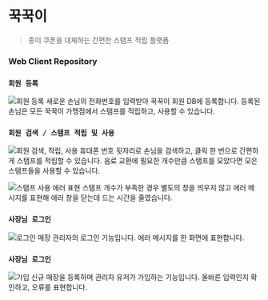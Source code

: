 # 꾹꾹이

> 종이 쿠폰을 대체하는 간편한 스탬프 적립 플랫폼

### Web Client Repository

### **`회원 등록`**
![회원 등록](https://lh3.googleusercontent.com/bm4yakeNr3NxlL0T66HOYMgwvUXGQkUUm2YgMLVqK0IckjspykyTQ0Heh5VM30hQeuBHTvfPT0_70jctKRg2EB9r8OYhM0QkjI6OKA9FmSu6s_0GU6Qk5rJAFrgSHhvx6ZNTzlcDx4ma5Y3ktuRtOAYAPLs11MwrhY6zlC5nl8IKHrGbDimR1tluXG75bG5FxEsgjjtlcsbBkmc2Tx5nxNWPVHRiACRTnydLT6O8GukRUmHB-M6Q4cLv2mbwYwxedtucmVuGS8zEOESvxmWpSdlwZzZJwUQd77Cc1sKPlMB3hkfJBB3Hn1zDBxpeqfVakGoWajnR5ZYyNdbeeeazAIbu5Y9FU4V--mI9Q-VHH_0Qg0Mvm1KUip6pX3UdqwCeI8wtGoGCL2ZwAJwjvC5sU2Ou7oSupwn92-WmVzJsHua4DQeiMyZWVen90jAFYtz5_J11dQ6mBKAs8Ry7dMcWtp8oLkIIZbdeQWIrhoM-YziWc7mbQy0PocucT1B8HX2yqJl-wm2PszX9mnvpAeRzrb8VlJa3Kz8VVDezxJGJK9bEP8Jh8DPvNqDc-WXFYDQJnif7dg573dqe7tG5JzKGWTjYxJSZaSkK75w1rGnjTr8e6Aq3zyNmrdDa0Js7g45zB2DJ5G0wM1nmEjN8PXSQZw6yVbGgpA=s600)
새로운 손님의 전화번호를 입력받아 꾹꾹이 회원 DB에 등록합니다. 등록된 손님은 모든 꾹꾹이 가맹점에서 스탬프를 적립하고, 사용할 수 있습니다.

### **`회원 검색 / 스탬프 적립 및 사용`**
![회원 검색, 적립, 사용](https://lh3.googleusercontent.com/P88UEvTSf0RXZvI5sYLnUtI6ugZXzMzVH8cxUGiD6vdleqVy7De8kKqy3G83kidlR4W0gK06Lv5PuitVBp0UasHtjjTQGv-Sj1hWnAFbP7mdRRIDfSb_r8OFgN95IvHjut0b1WO3tXkTTj7OsBaHGs9dPb8XX69EMW3MBLqADPZxy6oIi86w6pZlNNkSiWtwC529OqiRBWyjRJbwT_yFwD-jGDL22RVwrpf8OMEWZTZEGXuzTWPb4CJTWRtlaW3a_7rjtvTXrjTAKMwgZY05tN8DdfwEMC9dzbEAnpcwKbcZp4prlZn7ngiPIpLQCKjxCTTKry-2dqI6zLRqORWsfw9lr_8boBSIlNlz7ivSdz96hU_BquJRWGOkkVifXPQtqSn0EQRk6J0CBTkEOlv-J5fPwLdLMhEe-UNaEYBR470Y6XMphjoK_OfEogbgjKGvDjonmuXgcWIdYu578kxOmgZssbvwdb15UhST_oN74nLAx4XD4JA0y2Qhdz6C9feTrt7fnwOUWNMDhHXbRguX1BNeYolBbSnWCmCyTUA2lqi625n9_UnsMpsnqBqU2St7YpVbzotGN3cdGMzEdKoQbgQC2OUQg7U6JDXr9z7PeCzJv7XSwOZSBWi3bL8h5Nr7VXdZe8MU_iRVEC1-ke-g8Qb7MDEX-Q=s600)
휴대폰 번호 뒷자리로 손님을 검색하고, 클릭 한 번으로 간편하게 스탬프를 적립할 수 있습니다. 음료 교환에 필요한 개수만큼 스탬프를 모았다면 모은 스탬프들을 사용할 수 있습니다.

![스탬프 사용 에러 표현](https://lh3.googleusercontent.com/X1EO6sQLLHIwAWvapvHQcdghGgB9VdGtUXKHe065x3ksgDbzxvcfA8l2AoYrIuPPLicgThafNXQRU9GGe4EQRlqYxmli9__wmj766dmz3ujrUGlI0OvG4tPRKv-a0mAOvxrAv5v1d1Sxl4ik7KOpHL_R6-Tv_ByfB36ZRlIp39yJ6erA7NCgZ7COhlaAKYoH42jrJ_FflGZW2UqxHZqD-SzLxbryN6NQoc9wh_B4pnRQchUUNwVfghEHQxgeBLG3AtgZABnhktZGUin_ZAdmmfsHmGzER0wzGgR9SL_sMzsG9mM21DirjKhGcvylFl8pwOAQVAvKVnjaCRvjNp82Pa_z1pEjlnUFhvo_msFa_jHLPvMt4PDhhJ-vgGI668IVMUiO8DaiZvCYRml9tVw5n1_oFjgfNKzjWavr4RgULXl_utknSIhUCMd8r5V5gkX3lPVvYj6MK_l119NQzNbKiG-MjWZKoBzXwZ4BVZYrNsjBRSAx15D8Ki-74XDyhThMhvg7249xeKfMO4DvPRAokC29hkxnf7_Sjo_dZvuHYxUFEmQ8QrzR4fTF1xK_wgiji2ceVdJkl4-Vy0RqyDCqbG8jDUXpK0AhGXNtxwytxoPUF_L3pYCTo3yFDMhmGD7fEqCHP8T5dVsYMZx5pv7oInHkmLegQw=s500)
스탬프 개수가 부족한 경우 별도의 창을 띄우지 않고 에러 메시지를 표현해 에러 창을 닫는데 드는 시간을 줄였습니다.

### **`사장님 로그인`**
![로그인](https://lh3.googleusercontent.com/r5YyJn7skVtn2aN0V0FX_RnKPhgNd1qOyQ76lupxj2VRwMmP9s0hJXboT6fGM7lb6XvWw3sNbVOmIlSdET_Hd00gX0k0SaUkzffSzUUDIhrFjcFcGRVKkv0pgk4C_eOYOII65staSJpdztoikvWC6LxGcLpVQKGqbB8hOwQGLGAUUWrKukkbQZuxiwSSM40-5jjcVt4BtLSZv5HkS7mT4lrf1uJZOzyjwfLV0sL7kYUKVIxRmRUDklivl_EksOvVxAWUPFnA3z6ZLv6npWUCP_Jhwg4SuUqWQTj9bGYjQYcmt1aGb8iBNL6lnYU1cFx2ZO17BeOp8ZqkoWjTfc46wHPci8qX0r-0hS9xp4dZk5_q8hq9NWdJVFJGy9EjFkUuNUbUGJtE-c7jgBs_aEFwe42usPsgw3PBBhTPfH6AaunMAH4FbD_JcuhFBffLdHAUeXG7YnapbSRJbiWvxtNyernsx1M6n5wxaZcEGSFGcrUpgGB9Yba8v8q9ZoqwITLX4kyuJKVQWGL2-dzuatyxGEe4BOeuzPEEsuhrDICluw8lvR8REyoqhSOo8Sqkpsf21iOpBstGk5FIXPivI9hfTgQUr8DhQ5v4DWOEqXQ_ZnRYB1OUN4F9qwSnXEgf2Cci_2PfpJCuVKCLFpjERQcslWoywFFZcg=s300)
매장 관리자의 로그인 기능입니다. 에러 메시지를 한 화면에 표현합니다.

### **`사장님 로그인`**
![가입](https://lh3.googleusercontent.com/B8jUthp_FIBCtKc-HwygjEIfPuk27RQ9QNf6i84OGk4UFgNiyjNb19SVEXliG8-RPCH0p-W3A8zuxr-ZCDUA0boE47S7ut-rnUBMA0uX9c1nE5SlBXZG5iv2Zq0fT74tUMdVTIbdbyXSx0it7bLI_jJix5uzKhy7W6KQcqREo0q4pC2nLrNjKYYLtQnYDqoVPTcMUgG4ETlIdM-r6BP3m-my6ehIU_j04Cl886b3mMoOzApgLupWAKPvTjqpNhxbs_T-XJ65OEnxqX1yfVFZUmTUHfcMNfd7kH3WMvfjDD-zvdd1KRa5xeGSxNeqVJxPRHrGZQzCnVlB4YPtHbjSyf7nOxr_vpw3YERAXn0XYjIfET4Uey2eBZv6DGUSjJXwyrdwFDpP07kGEdYge6QYwnc65Q3cxEw3BTz_FvfOen76U5O3zviHhPhBqvPW66KhcNJJuzW1yyY6QvqCP5FVBDvgfdB82eiQb-WH8okUXot4xCosTC1Il0i7E7yDI89CzcmtLtyGTBUZq3nAXgys2v5reRkvki04jVxKEShkhAXUwmR2MZaJRBOzVhpaUrfy9oFEtSZK28Tch0_pApH-fp5JZKizkUD7t1HreLu3q_D1kMxEQbJcptv8yq3VRj-KXv1AmXiKQDX2of4XsWdonbQEryWIXw=s300)
신규 매장을 등록하며 관리자 유저가 가입하는 기능입니다. 올바른 입력인지 확인하고, 오류를 표현합니다.